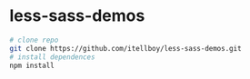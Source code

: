 # less-sass-demos

```bash
# clone repo
git clone https://github.com/itellboy/less-sass-demos.git
# install dependences
npm install
```